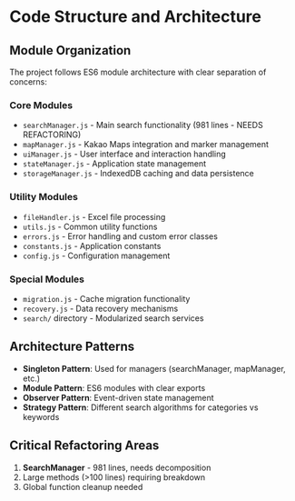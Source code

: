 # Code Structure and Architecture

## Module Organization
The project follows ES6 module architecture with clear separation of concerns:

### Core Modules
- `searchManager.js` - Main search functionality (981 lines - NEEDS REFACTORING)
- `mapManager.js` - Kakao Maps integration and marker management
- `uiManager.js` - User interface and interaction handling
- `stateManager.js` - Application state management
- `storageManager.js` - IndexedDB caching and data persistence

### Utility Modules
- `fileHandler.js` - Excel file processing
- `utils.js` - Common utility functions
- `errors.js` - Error handling and custom error classes
- `constants.js` - Application constants
- `config.js` - Configuration management

### Special Modules
- `migration.js` - Cache migration functionality
- `recovery.js` - Data recovery mechanisms
- `search/` directory - Modularized search services

## Architecture Patterns
- **Singleton Pattern**: Used for managers (searchManager, mapManager, etc.)
- **Module Pattern**: ES6 modules with clear exports
- **Observer Pattern**: Event-driven state management
- **Strategy Pattern**: Different search algorithms for categories vs keywords

## Critical Refactoring Areas
1. **SearchManager** - 981 lines, needs decomposition
2. Large methods (>100 lines) requiring breakdown
3. Global function cleanup needed